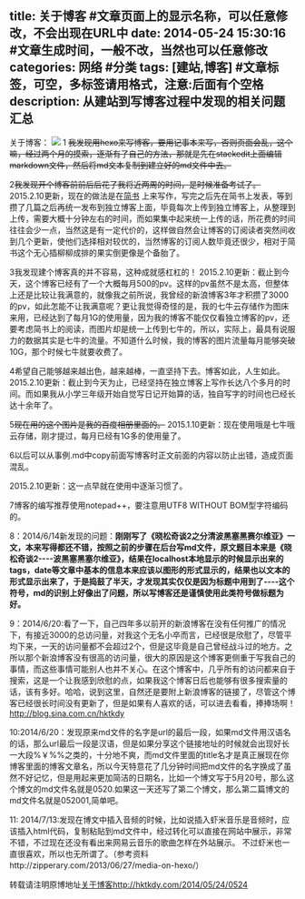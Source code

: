 title: 关于博客 #文章页面上的显示名称，可以任意修改，不会出现在URL中
date: 2014-05-24 15:30:16 #文章生成时间，一般不改，当然也可以任意修改
categories: 网络 #分类
tags: [建站,博客] #文章标签，可空，多标签请用格式，注意:后面有个空格
description: 从建站到写博客过程中发现的相关问题汇总
---
关于博客：
![](http://f.hiphotos.bdimg.com/album/s%3D550%3Bq%3D90%3Bc%3Dxiangce%2C100%2C100/sign=b2a6235572cf3bc7ec00cde9e13bcb9c/c83d70cf3bc79f3d2d733b68b8a1cd11738b29dc.jpg?referer=4bfee5db0d2442a7f719c99597b2&x=.jpg)
1  ~~我发现用hexo来写博客，要用记事本来写，否则页面会乱，这个嘛，经过两个月的摸索，逐渐有了自己的方法，那就是先在stackedit上面编辑markdown文件，然后将md文本复制到建立好的md文件中去。~~

2~~我发现开个博客前前后后花了我将近两周的时间，是时候准备考试了。~~
2015.2.10更新，现在的做法是在[简书](http://jianshu.com) 上来写作，写完之后先在简书上发表，等到攒了几篇之后再统一发布到独立博客上面，毕竟每次上传到独立博客上，从整理到上传，需要大概十分钟左右的时间，而如果集中起来统一上传的话，所花费的时间往往会少一点，当然这是有一定代价的，这样做自然会让博客的订阅读者突然间收到几个更新，使他们选择相对较优的，当然博客的订阅人数毕竟还很少，相对于简书这个无心插柳柳成排的果实倒更像是个备胎了。

3我发现建个博客真的并不容易，这种成就感杠杠的！
2015.2.10更新：截止到今天，这个博客已经有了一个大概每月500的pv。这样的pv虽然不是太高，但整体上还是比较让我满意的，就像我之前所说，我曾经的新浪博客3年才积攒了3000的pv，如此怎能不让我满意呢？更让我觉得奇怪的是，我的七牛云存储作为图床来用，已经达到了每月1G的使用量，因为我的博客不能仅仅看独立博客的pv，还要考虑简书上的阅读，而图片却是统一上传到七牛的，所以，实际上，最具有说服力的数据其实是七牛的流量。不知道什么时候，我的博客的图片流量每月能够突破10G，那个时候七牛就要收费了。

4希望自己能够越来越出色，越来越棒，一直坚持下去。博客如此，人生如此。
 2015.2.10更新：截止到今天为止，已经坚持在独立博客上写作长达八个多月的时间。而如果我从小学三年级开始自觉写日记开始算的话，独自写字的时间也已经长达十余年了。
 
5~~现在用的这个图片是我的百度相册里面的。~~
2015.1.10更新：现在使用哦是七牛哦云存储，刚才提过，每月已经有1G多的使用量了。

6以后可以从事例.md中copy前面写博客时正文前面的内容以防止出错，造成页面混乱。
 
 2015.2.10更新：这一点早就在使用中逐渐习惯了。
 
7博客的编写推荐使用notepad++，要注意用UTF8 WITHOUT BOM型字符编码的。

8：2014/6/14新发现的问题：**刚刚写了《晓松奇谈2之分清波黑塞黑赛尔维亚》一文，本来写得都还不错，按照之前的步骤在后台写md文件，原文题目本来是《晓松奇谈2----波黑塞黑塞尔维亚》，结果在localhost本地显示的时候显示出来的tags，date等文章中基本的信息本来应该以图形的形式显示的，结果也以文本的形式显示出来了，于是捣鼓了半天，才发现其实仅仅是因为标题中用到了----这个符号，md的识别上好像出了问题，所以写博客还是谨慎使用此类符号做标题为好。**

9：2014/6/20:看了一下，自己四年多以前开的新浪博客在没有任何推广的情况下，有接近3000的总访问量，对我这个无名小卒而言，已经很是欣慰了，尽管平均下来，一天的访问量都不会超过2个，但是这毕竟是自己曾经战斗过的地方。之所以那个新浪博客没有很高的访问量，很大的原因是这个博客更侧重于写我自己的事情，而这些事情可能别人也并不关心。在这个博客中，几乎所有的访问都来自于搜索，这是一个让我感到欣慰的点，如果我这个博客日后也能够有很多搜索量的话，该有多好。哈哈，说到这里，自然还是要附上新浪博客的链接了，尽管这个博客已经很长时间没有更新了，但是如果有人喜欢的话，可以进去看看，捧捧场啊！
http://blog.sina.com.cn/hktkdy

10:2014/6/20：发现原来md文件的名字是url的最后一段，如果md文件用汉语名的话，那么url最后一段是汉语，但是如果分享这个链接地址的时候就会出现好长一大段%￥%%之类的，十分地不爽，而md文件里面的title名才是真正展现在你博客里面的博客文章名，所以今天特意花了几分钟时间把md文件的名字换成了虽然不好记忆，但是用起来更加简洁的日期名，比如一个博文写于5月20号，那么这个博文的md文件名就是0520.如果这一天还写了第二个博文，那么第二篇博文的md文件名就是052001,简单吧。

11:  2014/7/13:发现在博文中插入音频的时候，比如说插入虾米音乐是音频时，应该插入html代码，复制粘贴到md文件中，经过转化可以直接在网站中展示，非常不错，不过现在还没有看出来网易云音乐的歌曲怎样在外站展示。
不过虾米也一直很喜欢，所以也无所谓了。（参考资料http://zipperary.com/2013/06/27/media-on-hexo/）

转载请注明原博地址[关于博客](http://hktkdy.com/2014/05/24/0524)http://hktkdy.com/2014/05/24/0524



